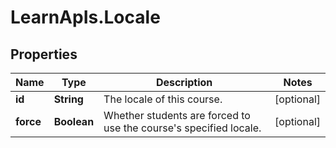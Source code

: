 # LearnApIs.Locale

## Properties
Name | Type | Description | Notes
------------ | ------------- | ------------- | -------------
**id** | **String** | The locale of this course. | [optional] 
**force** | **Boolean** | Whether students are forced to use the course&#x27;s specified locale. | [optional] 
